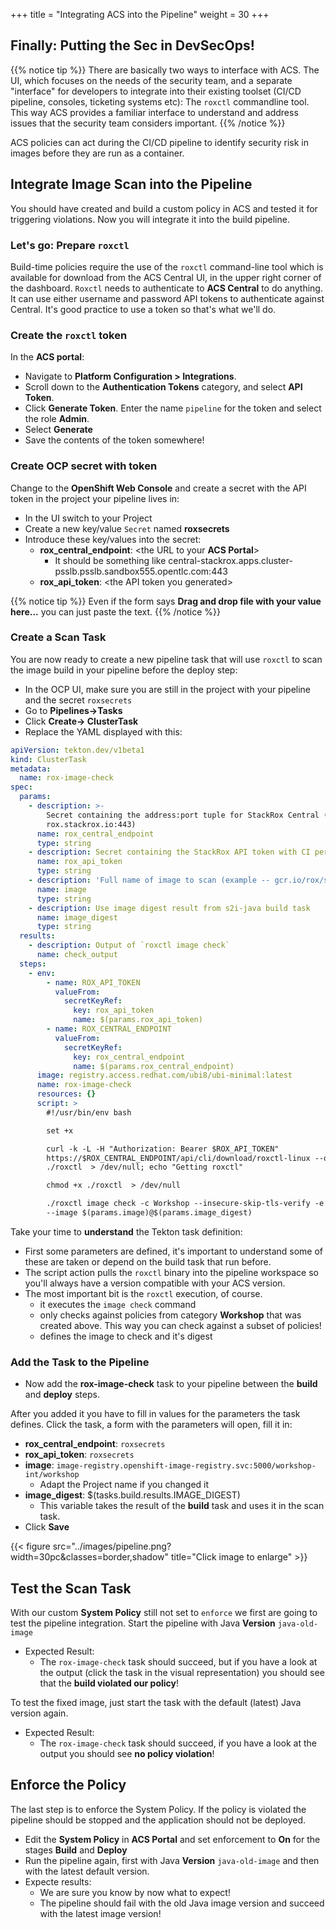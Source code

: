 +++
title = "Integrating ACS into the Pipeline"
weight = 30
+++

## Finally: Putting the Sec in DevSecOps!

{{% notice tip %}}
There are basically two ways to interface with ACS. The UI, which focuses on the needs of the security team, and a separate "interface" for developers to integrate into their existing toolset (CI/CD pipeline, consoles, ticketing systems etc): The `roxctl` commandline tool. This way ACS provides a familiar interface to understand and address issues that the security team considers important.
{{% /notice %}}

ACS policies can act during the CI/CD pipeline to identify security risk in images before they are run as a container.

## Integrate Image Scan into the Pipeline
You should have created and build a custom policy in ACS and tested it for triggering violations. Now you will integrate it into the build pipeline.


### Let's go: Prepare `roxctl`

Build-time policies require the use of the `roxctl` command-line tool which is available for download from the ACS Central UI, in the upper right corner of the dashboard. `Roxctl` needs to authenticate to **ACS Central** to do anything. It can use either username and password API tokens to authenticate against Central. It's good practice to use a token so that's what we'll do.

### Create the `roxctl` token

In the **ACS portal**:
- Navigate to **Platform Configuration > Integrations**.
- Scroll down to the **Authentication Tokens** category, and select **API Token**.
- Click **Generate Token**. Enter the name `pipeline` for the token and select the role **Admin**.
- Select **Generate**
- Save the contents of the token somewhere!

### Create OCP secret with token
Change to the **OpenShift Web Console** and create a secret with the API token in the project your pipeline lives in:
- In the UI switch to your Project
- Create a new key/value `Secret` named **roxsecrets**
- Introduce these key/values into the secret:
  - **rox_central_endpoint**: \<the URL to your **ACS Portal**>
    - It should be something like central-stackrox.apps.cluster-psslb.psslb.sandbox555.opentlc.com:443
  - **rox_api_token**: \<the API token you generated>

{{% notice tip %}}
Even if the form says **Drag and drop file with your value here...** you can just paste the text.
{{% /notice %}}

### Create a Scan Task
You are now ready to create a new pipeline task that will use `roxctl` to scan the image build in your pipeline before the deploy step:
- In the OCP UI, make sure you are still in the project with your pipeline and the secret `roxsecrets`
- Go to **Pipelines->Tasks**
- Click **Create-> ClusterTask**
- Replace the YAML displayed with this:
```yaml
apiVersion: tekton.dev/v1beta1
kind: ClusterTask
metadata:
  name: rox-image-check
spec:
  params:
    - description: >-
        Secret containing the address:port tuple for StackRox Central (example -
        rox.stackrox.io:443)
      name: rox_central_endpoint
      type: string
    - description: Secret containing the StackRox API token with CI permissions
      name: rox_api_token
      type: string
    - description: 'Full name of image to scan (example -- gcr.io/rox/sample:5.0-rc1)'
      name: image
      type: string
    - description: Use image digest result from s2i-java build task
      name: image_digest
      type: string
  results:
    - description: Output of `roxctl image check`
      name: check_output
  steps:
    - env:
        - name: ROX_API_TOKEN
          valueFrom:
            secretKeyRef:
              key: rox_api_token
              name: $(params.rox_api_token)
        - name: ROX_CENTRAL_ENDPOINT
          valueFrom:
            secretKeyRef:
              key: rox_central_endpoint
              name: $(params.rox_central_endpoint)
      image: registry.access.redhat.com/ubi8/ubi-minimal:latest
      name: rox-image-check
      resources: {}
      script: >
        #!/usr/bin/env bash

        set +x

        curl -k -L -H "Authorization: Bearer $ROX_API_TOKEN"
        https://$ROX_CENTRAL_ENDPOINT/api/cli/download/roxctl-linux --output
        ./roxctl  > /dev/null; echo "Getting roxctl"

        chmod +x ./roxctl  > /dev/null

        ./roxctl image check -c Workshop --insecure-skip-tls-verify -e $ROX_CENTRAL_ENDPOINT
        --image $(params.image)@$(params.image_digest)
```
Take your time to **understand** the Tekton task definition:
- First some parameters are defined, it's important to understand some of these are taken or depend on the build task that run before.
- The script action pulls the `roxctl` binary into the pipeline workspace so you'll always have a version compatible with your ACS version.
- The most important bit is the `roxctl` execution, of course.
  - it executes the `image check` command
  - only checks against policies from category **Workshop** that was created above. This way you can check against a subset of policies!
  - defines the image to check and it's digest

### Add the Task to the Pipeline

- Now add the **rox-image-check** task to your pipeline between the **build** and **deploy** steps.

After you added it you have to fill in values for the parameters the task defines. Click the task, a form with the parameters will open, fill it in:
  - **rox_central_endpoint**: `roxsecrets`
  - **rox_api_token**: `roxsecrets`
  - **image**: `image-registry.openshift-image-registry.svc:5000/workshop-int/workshop`
    - Adapt the Project name if you changed it
  - **image_digest**: $(tasks.build.results.IMAGE_DIGEST)
    - This variable takes the result of the **build** task and uses it in the scan task.
  - Click **Save**

{{< figure src="../images/pipeline.png?width=30pc&classes=border,shadow" title="Click image to enlarge" >}}

## Test the Scan Task
With our custom **System Policy** still not set to `enforce` we first are going to test the pipeline integration. Start the pipeline with Java **Version** `java-old-image`
- Expected Result:
  - The `rox-image-check` task should succeed, but if you have a look at the output (click the task in the visual representation) you should see that the **build violated our policy**!

To test the fixed image, just start the task with the default (latest) Java version again.
- Expected Result:
  - The `rox-image-check` task should succeed, if you have a look at the output you should see **no policy violation**!

## Enforce the Policy
The last step is to enforce the System Policy. If the policy is violated the pipeline should be stopped and the application should not be deployed.

- Edit the **System Policy** in **ACS Portal** and set enforcement to **On** for the stages **Build** and **Deploy**
- Run the pipeline again, first with Java **Version** `java-old-image` and then with the latest default version.
- Expecte results:
  - We are sure you know by now what to expect!
  - The pipeline should fail with the old Java image version and succeed with the latest image version!
